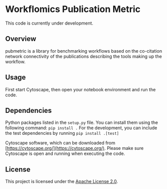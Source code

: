 # Workflomics Publication Metric

This code is currently under development.


## Overview

pubmetric is a library for benchmarking workflows based on the co-citation network connectivity of the publications describing the tools making up the workflow.


## Usage

First start Cytoscape, then open your notebook environment and run the code.


## Dependencies

Python packages listed in the `setup.py` file. You can install them using the following command: `pip install .`
For the development, you can include the test dependencies by running `pip install .[test]`

Cytoscape software, which can be downloaded from [https://cytoscape.org/](https://cytoscape.org/). Please make sure Cytoscape is open and running when executing the code.


## License

This project is licensed under the [Apache License 2.0](https://www.apache.org/licenses/LICENSE-2.0). 
